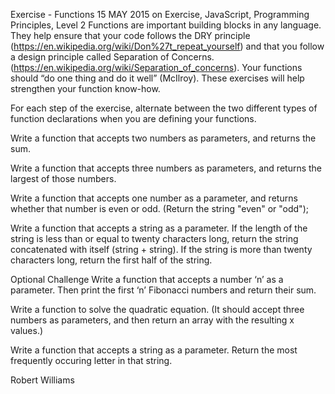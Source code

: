 Exercise - Functions
15 MAY 2015 on Exercise, JavaScript, Programming Principles, Level 2
Functions are important building blocks in any language. They help ensure that your code follows the DRY principle (https://en.wikipedia.org/wiki/Don%27t_repeat_yourself) and that you follow a design principle called Separation of Concerns. (https://en.wikipedia.org/wiki/Separation_of_concerns). Your functions should “do one thing and do it well” (McIlroy). These exercises will help strengthen your function know-how.

For each step of the exercise, alternate between the two different types of function declarations when you are defining your functions.

Write a function that accepts two numbers as parameters, and returns the sum.

Write a function that accepts three numbers as parameters, and returns the largest of those numbers.

Write a function that accepts one number as a parameter, and returns whether that number is even or odd. (Return the string "even" or "odd");

Write a function that accepts a string as a parameter. If the length of the string is less than or equal to twenty characters long, return the string concatenated with itself (string + string). If the string is more than twenty characters long, return the first half of the string.

Optional Challenge
Write a function that accepts a number ‘n’ as a parameter. Then print the first ‘n’ Fibonacci numbers and return their sum.

Write a function to solve the quadratic equation. (It should accept three numbers as parameters, and then return an array with the resulting x values.)

Write a function that accepts a string as a parameter. Return the most frequently occuring letter in that string.

Robert Williams